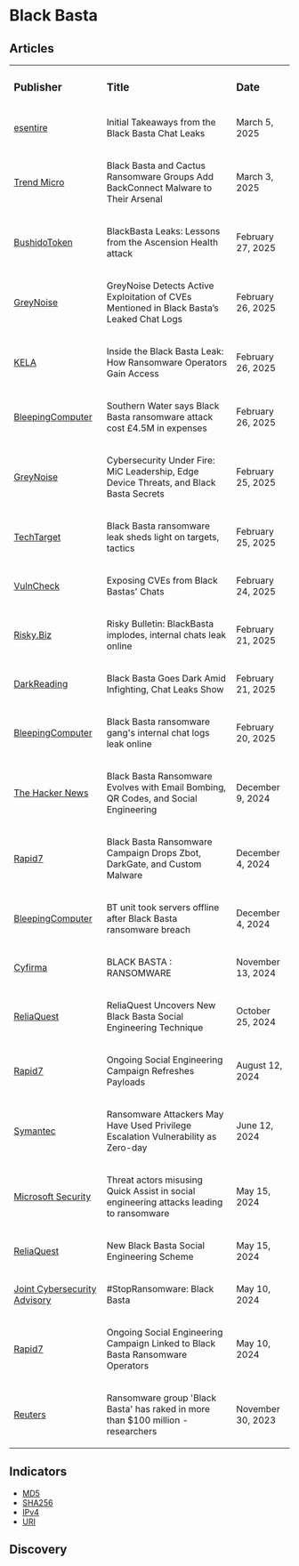 # Black Basta

## Articles
<table>
  <tr>
    <td>
      <h3>Publisher</h3>
    </td>
    <td>
      <h3>Title</h3>
    </td>
    <td>
      <h3>Date</h3>
    </td>
  </tr>
  <tr>
    <td>
      <a href="https://www.esentire.com/blog/initial-takeaways-from-the-black-basta-chat-leaks">esentire</a>
    </td>
    <td>
      <p>Initial Takeaways from the Black Basta Chat Leaks</p>
    </td>
    <td>
      <p>March 5, 2025</p>
    </td>
  </tr>
  <tr>
    <td>
      <a href="https://www.trendmicro.com/en_us/research/25/b/black-basta-cactus-ransomware-backconnect.html">Trend Micro</a>
    </td>
    <td>
      <p>Black Basta and Cactus Ransomware Groups Add BackConnect Malware to Their Arsenal</p>
    </td>
    <td>
      <p>March 3, 2025</p>
    </td>
  </tr>
  <tr>
    <td>
      <a href="https://blog.bushidotoken.net/2025/02/blackbasta-leaks-lessons-from-ascension.html">BushidoToken</a>
    </td>
    <td>
      <p>BlackBasta Leaks: Lessons from the Ascension Health attack</p>
    </td>
    <td>
      <p>February 27, 2025</p>
    </td>
  </tr>
  <tr>
    <td>
      <a href="https://www.greynoise.io/blog/greynoise-detects-active-exploitation-cves-black-bastas-leaked-chat-logs">GreyNoise</a>
    </td>
    <td>
      <p>GreyNoise Detects Active Exploitation of CVEs Mentioned in Black Basta’s Leaked Chat Logs</p>
    </td>
    <td>
      <p>February 26, 2025</p>
    </td>
  </tr>
  <tr>
    <td>
      <a href="https://info.ke-la.com/hubfs/Reports/KELA%20Report%20-%20Black%20Basta%20Leak_%20How%20Ransomware%20Operators%20Gain%20Access.pdf">KELA</a>
    </td>
    <td>
      <p>Inside the Black Basta Leak: How Ransomware Operators Gain Access</p>
    </td>
    <td>
      <p>February 26, 2025</p>
    </td>
  </tr>
  <tr>
    <td>
      <a href="https://www.bleepingcomputer.com/news/security/southern-water-says-black-basta-ransomware-attack-cost-45m-in-expenses/">BleepingComputer</a>
    </td>
    <td>
      <p>Southern Water says Black Basta ransomware attack cost £4.5M in expenses</p>
    </td>
    <td>
      <p>February 26, 2025</p>
    </td>
  </tr>
  <tr>
    <td>
      <a href="https://www.greynoise.io/storm-watch-episodes/cybersecurity-under-fire-mic-leadership-edge-device-threats-and-black-basta-secrets">GreyNoise</a>
    </td>
    <td>
      <p>Cybersecurity Under Fire: MiC Leadership, Edge Device Threats, and Black Basta Secrets</p>
    </td>
    <td>
      <p>February 25, 2025</p>
    </td>
  </tr>
  <tr>
    <td>
      <a href="https://www.techtarget.com/searchsecurity/news/366619641/Black-Basta-ransomware-leak-sheds-light-on-targets-tactics">TechTarget</a>
    </td>
    <td>
      <p>Black Basta ransomware leak sheds light on targets, tactics</p>
    </td>
    <td>
      <p>February 25, 2025</p>
    </td>
  </tr>
  <tr>
    <td>
      <a href="https://vulncheck.com/blog/black-basta-chats">VulnCheck</a>
    </td>
    <td>
      <p>Exposing CVEs from Black Bastas' Chats</p>
    </td>
    <td>
      <p>February 24, 2025</p>
    </td>
  </tr>
  <tr>
    <td>
      <a href="https://news.risky.biz/risky-bulletin-blackbasta-implodes-internal-chats-leak-online/">Risky.Biz</a>
    </td>
    <td>
      <p>Risky Bulletin: BlackBasta implodes, internal chats leak online</p>
    </td>
    <td>
      <p>February 21, 2025</p>
    </td>
  </tr>
  <tr>
    <td>
      <a href="https://www.darkreading.com/threat-intelligence/black-basta-goes-dark-infighting-chat-leaks">DarkReading</a>
    </td>
    <td>
      <p>Black Basta Goes Dark Amid Infighting, Chat Leaks Show</p>
    </td>
    <td>
      <p>February 21, 2025</p>
    </td>
  </tr>
  <tr>
    <td>
      <a href="https://www.bleepingcomputer.com/news/security/black-basta-ransomware-gang-s-internal-chat-logs-leak-online/">BleepingComputer</a>
    </td>
    <td>
      <p>Black Basta ransomware gang's internal chat logs leak online</p>
    </td>
    <td>
      <p>February 20, 2025</p>
    </td>
  </tr>
  <tr>
    <td>
      <a href="https://thehackernews.com/2024/12/black-basta-ransomware-evolves-with.html">The Hacker News</a>
    </td>
    <td>
      <p>Black Basta Ransomware Evolves with Email Bombing, QR Codes, and Social Engineering</p>
    </td>
    <td>
      <p>December 9, 2024</p>
    </td>
  </tr>
  <tr>
    <td>
      <a href="https://www.rapid7.com/blog/post/2024/12/04/black-basta-ransomware-campaign-drops-zbot-darkgate-and-custom-malware/">Rapid7</a>
    </td>
    <td>
      <p>Black Basta Ransomware Campaign Drops Zbot, DarkGate, and Custom Malware</p>
    </td>
    <td>
      <p>December 4, 2024</p>
    </td>
  </tr>
  <tr>
    <td>
      <a href="https://www.bleepingcomputer.com/news/security/bt-conferencing-division-took-servers-offline-after-black-basta-ransomware-attack/">BleepingComputer</a>
    </td>
    <td>
      <p>BT unit took servers offline after Black Basta ransomware breach</p>
    </td>
    <td>
      <p>December 4, 2024</p>
    </td>
  </tr>
  <tr>
    <td>
      <a href="https://www.cyfirma.com/research/black-basta-ransomware/">Cyfirma</a>
    </td>
    <td>
      <p>BLACK BASTA : RANSOMWARE</p>
    </td>
    <td>
      <p>November 13, 2024</p>
    </td>
  </tr>
  <tr>
    <td>
      <a href="https://www.reliaquest.com/blog/black-basta-social-engineering-technique-microsoft-teams/">ReliaQuest</a>
    </td>
    <td>
      <p>ReliaQuest Uncovers New Black Basta Social Engineering Technique</p>
    </td>
    <td>
      <p>October 25, 2024</p>
    </td>
  </tr>
  <tr>
    <td>
      <a href="https://www.rapid7.com/blog/post/2024/08/12/ongoing-social-engineering-campaign-refreshes-payloads/">Rapid7</a>
    </td>
    <td>
      <p>Ongoing Social Engineering Campaign Refreshes Payloads</p>
    </td>
    <td>
      <p>August 12, 2024</p>
    </td>
  </tr>
  <tr>
    <td>
      <a href="https://www.security.com/threat-intelligence/black-basta-ransomware-zero-day">Symantec</a>
    </td>
    <td>
      <p>Ransomware Attackers May Have Used Privilege Escalation Vulnerability as Zero-day</p>
    </td>
    <td>
      <p>June 12, 2024</p>
    </td>
  </tr>
  <tr>
    <td>
      <a href="https://www.microsoft.com/en-us/security/blog/2024/05/15/threat-actors-misusing-quick-assist-in-social-engineering-attacks-leading-to-ransomware/">Microsoft Security</a>
    </td>
    <td>
      <p>Threat actors misusing Quick Assist in social engineering attacks leading to ransomware</p>
    </td>
    <td>
      <p>May 15, 2024</p>
    </td>
  </tr>
  <tr>
    <td>
      <a href="https://www.reliaquest.com/blog/new-black-basta-social-engineering-scheme/">ReliaQuest</a>
    </td>
    <td>
      <p>New Black Basta Social Engineering Scheme</p>
    </td>
    <td>
      <p>May 15, 2024</p>
    </td>
  </tr>
  <tr>
    <td>
      <a href="https://www.cisa.gov/sites/default/files/2024-05/aa24-131a-joint-csa-stopransomware-black-basta_1.pdf">Joint Cybersecurity Advisory</a>
    </td>
    <td>
      <p>#StopRansomware: Black Basta</p>
    </td>
    <td>
      <p>May 10, 2024</p>
    </td>
  </tr>
  <tr>
    <td>
      <a href="https://www.rapid7.com/blog/post/2024/05/10/ongoing-social-engineering-campaign-linked-to-black-basta-ransomware-operators/">Rapid7</a>
    </td>
    <td>
      <p>Ongoing Social Engineering Campaign Linked to Black Basta Ransomware Operators</p>
    </td>
    <td>
      <p>May 10, 2024</p>
    </td>
  </tr>
  <tr>
    <td>
      <a href="https://www.reuters.com/technology/cybersecurity/researchers-say-russia-linked-ransomware-group-has-raked-more-than-100-million-2023-11-29/">Reuters</a>
    </td>
    <td>
      <p>Ransomware group 'Black Basta' has raked in more than $100 million -researchers</p>
    </td>
    <td>
      <p>November 30, 2023</p>
    </td>
  </tr>
</table>


## Indicators
- <a href="https://github.com/PudgyDragon/IOCs/blob/main/All/Black%20Basta%20Ransomware/samples.md5">MD5</a>
- <a href="https://github.com/PudgyDragon/IOCs/blob/main/All/Black%20Basta%20Ransomware/samples.sha256">SHA256</a>
- <a href="https://github.com/PudgyDragon/IOCs/blob/main/All/Black%20Basta%20Ransomware/IPs.txt">IPv4</a>
- <a href="https://github.com/PudgyDragon/IOCs/blob/main/All/Black%20Basta%20Ransomware/uri.txt">URI</a>

## Discovery

